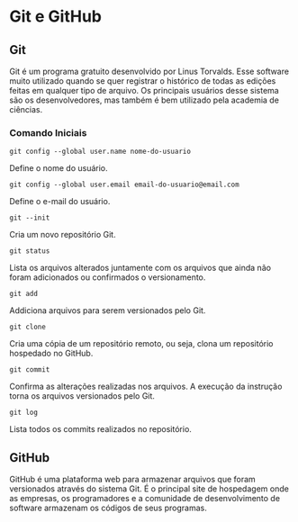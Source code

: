 # Git e GitHub

## Git

Git é um programa gratuito desenvolvido por Linus Torvalds. Esse software muito utilizado quando se quer registrar o histórico de todas as edições feitas em qualquer tipo de arquivo. Os principais usuários desse sistema são os desenvolvedores, mas também é bem utilizado pela academia de ciências.

### Comando Iniciais

``` 
git config --global user.name nome-do-usuario
```
Define o nome do usuário.

```
git config --global user.email email-do-usuario@email.com
```
Define o e-mail do usuário.

```
git --init
```
Cria um novo repositório Git.

```
git status
```
Lista os arquivos alterados juntamente com os arquivos que ainda não foram adicionados  ou confirmados o versionamento.

```
git add
```
Addiciona arquivos para serem versionados pelo Git.

```
git clone
```
Cria uma cópia de um repositório remoto, ou seja, clona um repositório hospedado no GitHub.

```
git commit
```
Confirma as alterações realizadas nos arquivos. A execução da instrução torna os arquivos versionados pelo Git.

```
git log
```
Lista todos os commits realizados no repositório.

## GitHub

GitHub é uma plataforma web para armazenar arquivos que foram versionados através do sistema Git. É o principal site de hospedagem onde as empresas, os programadores e a comunidade de desenvolvimento de software armazenam os códigos de seus programas.
